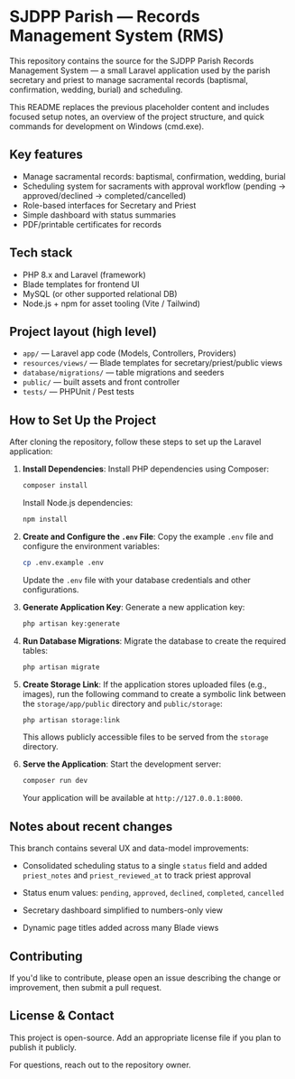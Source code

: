# SJDPP Parish — Records Management System (RMS)

This repository contains the source for the SJDPP Parish Records Management System — a small Laravel application used by the parish secretary and priest to manage sacramental records (baptismal, confirmation, wedding, burial) and scheduling.

This README replaces the previous placeholder content and includes focused setup notes, an overview of the project structure, and quick commands for development on Windows (cmd.exe).

## Key features

-   Manage sacramental records: baptismal, confirmation, wedding, burial
-   Scheduling system for sacraments with approval workflow (pending → approved/declined → completed/cancelled)
-   Role-based interfaces for Secretary and Priest
-   Simple dashboard with status summaries
-   PDF/printable certificates for records

## Tech stack

-   PHP 8.x and Laravel (framework)
-   Blade templates for frontend UI
-   MySQL (or other supported relational DB)
-   Node.js + npm for asset tooling (Vite / Tailwind)

## Project layout (high level)

-   `app/` — Laravel app code (Models, Controllers, Providers)
-   `resources/views/` — Blade templates for secretary/priest/public views
-   `database/migrations/` — table migrations and seeders
-   `public/` — built assets and front controller
-   `tests/` — PHPUnit / Pest tests

## How to Set Up the Project

After cloning the repository, follow these steps to set up the Laravel application:

1. **Install Dependencies**:
   Install PHP dependencies using Composer:

    ```bash
    composer install
    ```

    Install Node.js dependencies:

    ```bash
    npm install
    ```

2. **Create and Configure the `.env` File**:
   Copy the example `.env` file and configure the environment variables:

    ```bash
    cp .env.example .env
    ```

    Update the `.env` file with your database credentials and other configurations.

3. **Generate Application Key**:
   Generate a new application key:

    ```bash
    php artisan key:generate
    ```

4. **Run Database Migrations**:
   Migrate the database to create the required tables:

    ```bash
    php artisan migrate
    ```

5. **Create Storage Link**:
   If the application stores uploaded files (e.g., images), run the following command to create a symbolic link between the `storage/app/public` directory and `public/storage`:

    ```bash
    php artisan storage:link
    ```

    This allows publicly accessible files to be served from the `storage` directory.

6. **Serve the Application**:
   Start the development server:

    ```bash
    composer run dev
    ```

    Your application will be available at `http://127.0.0.1:8000`.

## Notes about recent changes

This branch contains several UX and data-model improvements:

-   Consolidated scheduling status to a single `status` field and added `priest_notes` and `priest_reviewed_at` to track priest approval

-   Status enum values: `pending`, `approved`, `declined`, `completed`, `cancelled`

-   Secretary dashboard simplified to numbers-only view

-   Dynamic page titles added across many Blade views

## Contributing

If you'd like to contribute, please open an issue describing the change or improvement, then submit a pull request.

## License & Contact

This project is open-source. Add an appropriate license file if you plan to publish it publicly.

For questions, reach out to the repository owner.
